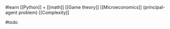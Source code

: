 #learn 
[[Python]] + [[math]]
[[Game theory]]
[[Microeconomics]] (principal-agent problem)
[[Complexity]]

#todo
